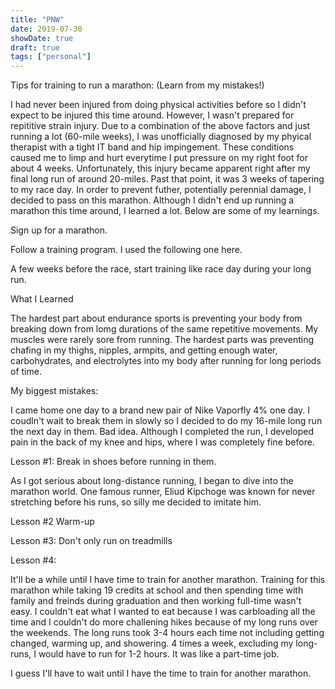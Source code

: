 ```yaml
---
title: "PNW"
date: 2019-07-30
showDate: true
draft: true
tags: ["personal"]
---
```


Tips for training to run a marathon:
(Learn from my mistakes!)

I had never been injured from doing physical activities before so I didn't expect to  be injured this time around. However, I wasn't prepared for repititive strain injury. Due to a combination of the above factors and just running a lot (60-mile weeks), I was unofficially diagnosed by my phyical therapist with a tight IT band and hip impingement. These conditions caused me to limp and hurt everytime I put pressure on my right foot for about 4 weeks. Unfortunately, this injury became apparent right after my final long run of around 20-miles. Past that point, it was 3 weeks of tapering to my race day. In order to prevent futher, potentially perennial damage, I decided to pass on this marathon. Although I didn't end up running a marathon this time around, I learned a lot. Below are some of my learnings.

Sign up for a marathon.

Follow a training program.
I used the following one here.

A few weeks before the race, start training like race day during your long run.

What I Learned

The hardest part about endurance sports is preventing your body from breaking down from lomg durations of the same repetitive movements. My muscles were rarely sore from running. The hardest parts was preventing chafing in my thighs, nipples, armpits, and getting enough water, carbohydrates, and electrolytes into my body after running for long periods of time.


My biggest mistakes:

I came home one day to a brand new pair of Nike Vaporfly 4% one day. I coudln't wait to break them in slowly so I decided to do my 16-mile long run the next day in them. Bad idea. Although I completed the run, I developed pain in the back of my knee and hips, where I was completely fine before.

Lesson #1: Break in shoes before running in them.

As I got serious about long-distance running, I began to dive into the marathon world. One famous runner, Eliud Kipchoge was known for never stretching before his runs, so silly me decided to imitate him. 


Lesson #2 Warm-up


Lesson #3: Don't only run on treadmills



Lesson #4: 

It'll be a while until I have time to train for another marathon. Training for this marathon while taking 19 credits at school and then spending time with family and freinds during graduation and then working full-time wasn't easy. I couldn't eat what I wanted to eat because I was carbloading all the time and I couldn't do more challening hikes because of my long runs over the weekends. The long runs took 3-4 hours each time not including getting changed, warming up, and showering. 4 times a week, excluding my long-runs, I would have to run for 1-2 hours. It was like a part-time job.

I guess I'll have to wait until I have the time to train for another marathon. 



